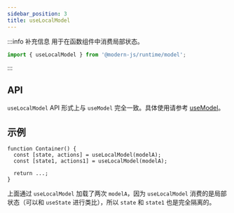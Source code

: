 ```yaml
---
sidebar_position: 3
title: useLocalModel
---
```


:::info 补充信息
用于在函数组件中消费局部状态。
```ts
import { useLocalModel } from '@modern-js/runtime/model';
```
:::

## API

`useLocalModel` API 形式上与 `useModel` 完全一致。具体使用请参考 [useModel](/docs/apis/module/runtime/container/use-model)。


## 示例

```tsx
function Container() {
  const [state, actions] = useLocalModel(modelA);
  const [state1, actions1] = useLocalModel(modelA);

  return ...;
}
```

上面通过 `useLocalModel` 加载了两次 `modelA`，因为 `useLocalModel` 消费的是局部状态（可以和 `useState` 进行类比），所以 `state` 和 `state1` 也是完全隔离的。
